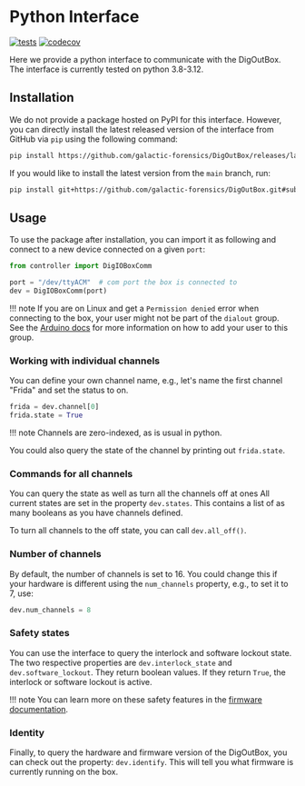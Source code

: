 # Python Interface

[![tests](https://github.com/galactic-forensics/DigOutBox/actions/workflows/package_testing.yml/badge.svg)](https://github.com/galactic-forensics/DigOutBox/actions/workflows/package_testing.yml)
[![codecov](https://codecov.io/github/galactic-forensics/DigOutBox/branch/main/graph/badge.svg?token=R4VQOKG1IR)](https://codecov.io/github/galactic-forensics/DigOutBox)

Here we provide a python interface
to communicate with the DigOutBox.
The interface is currently tested on python 3.8-3.12.

## Installation

We do not provide a package hosted on PyPI for this interface.
However,
you can directly install the latest released version of the interface from GitHub
via `pip` using the following command:

```bash
pip install https://github.com/galactic-forensics/DigOutBox/releases/latest/download/controller-source.tar.gz
```

If you would like to install the latest version from the `main` branch, run:

```bash
pip install git+https://github.com/galactic-forensics/DigOutBox.git#subdirectory=controller
```

## Usage

To use the package after installation,
you can import it as following and connect to a new device
connected on a given `port`:

```python
from controller import DigIOBoxComm

port = "/dev/ttyACM"  # com port the box is connected to
dev = DigIOBoxComm(port)
```

!!! note
    If you are on Linux and get a `Permission denied` error when connecting to the box,
    your user might not be part of the `dialout` group.
    See the
    [Arduino docs](https://docs.arduino.cc/software/ide-v1/tutorials/Linux/#please-read)
    for more information on how to add your user to this group.

### Working with individual channels

You can define your own channel name,
e.g., let's name the first channel "Frida"
and set the status to on.

```python
frida = dev.channel[0]
frida.state = True
```

!!! note
    Channels are zero-indexed,
    as is usual in python.

You could also query the state of the channel by printing out `frida.state`.

### Commands for all channels

You can query the state as well as turn all the channels off at ones
All current states are set in the property `dev.states`.
This contains a list of as many booleans as you have channels defined.

To turn all channels to the off state, you can call
`dev.all_off()`.

### Number of channels

By default, the number of channels is set to 16.
You could change this if your hardware is different using
the `num_channels` property, e.g., to set it to 7, use:

```python
dev.num_channels = 8
```

### Safety states

You can use the interface to query the interlock and software lockout state.
The two respective properties are `dev.interlock_state` and `dev.software_lockout`.
They return boolean values.
If they return `True`,
the interlock or software lockout is active.

!!! note
    You can learn more on these safety features
    in the
    [firmware documentation](../firmware#user-setup).

### Identity

Finally, to query the hardware and firmware version of the DigOutBox,
you can check out the property: `dev.identify`.
This will tell you what firmware is currently running on the box.
